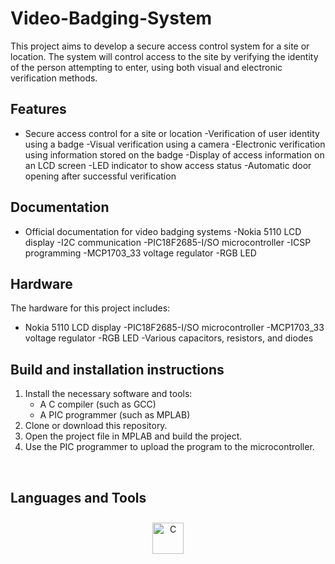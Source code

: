 # Video-Badging-System
This project aims to develop a secure access control system for a site or location. The system will control access to the site by verifying the identity of the person attempting to enter, using both visual and electronic verification methods.  
  



## Features  
- Secure access control for a site or location
-Verification of user identity using a badge
-Visual verification using a camera
-Electronic verification using information stored on the badge
-Display of access information on an LCD screen
-LED indicator to show access status
-Automatic door opening after successful verification  
  



## Documentation  
- Official documentation for video badging systems
-Nokia 5110 LCD display
-I2C communication
-PIC18F2685-I/SO microcontroller
-ICSP programming
-MCP1703_33 voltage regulator
-RGB LED  
  



## Hardware  
The hardware for this project includes:  
  

- Nokia 5110 LCD display
-PIC18F2685-I/SO microcontroller
-MCP1703_33 voltage regulator
-RGB LED
-Various capacitors, resistors, and diodes  
  



## Build and installation instructions  
1. Install the necessary software and tools:
   - A C compiler (such as GCC)
   - A PIC programmer (such as MPLAB)
2. Clone or download this repository.
3. Open the project file in MPLAB and build the project.
4. Use the PIC programmer to upload the program to the microcontroller.  
  

<br/>  


## Languages and Tools  
<div align="center">  
<a href="https://www.cprogramming.com/" target="_blank"><img style="margin: 10px" src="https://profilinator.rishav.dev/skills-assets/c-original.svg" alt="C" height="50" /></a>  
</div>
